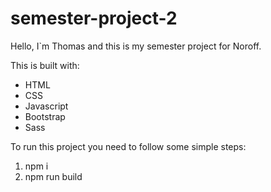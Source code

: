 # semester-project-2

Hello, I`m Thomas and this is my semester project for Noroff.

This is built with:

- HTML
- CSS
- Javascript
- Bootstrap
- Sass

To run this project you need to follow some simple steps:

1. npm i
2. npm run build

